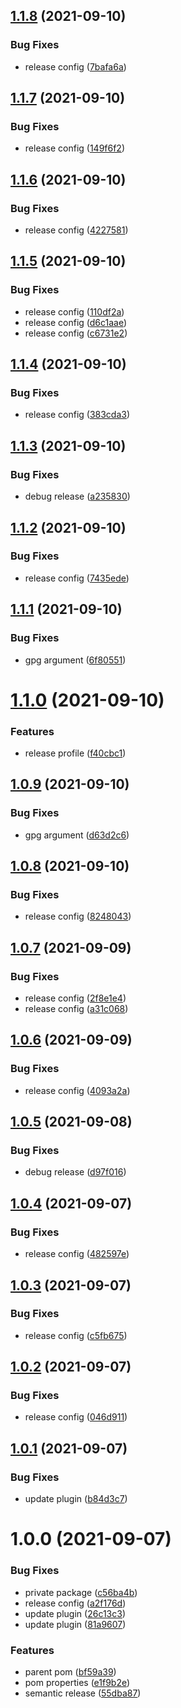 ## [1.1.8](https://github.com/AkiJoey/oss-parent/compare/v1.1.7...v1.1.8) (2021-09-10)


### Bug Fixes

* release config ([7bafa6a](https://github.com/AkiJoey/oss-parent/commit/7bafa6a65147bc3ecc48ec19a082add533bdfdb1))

## [1.1.7](https://github.com/AkiJoey/oss-parent/compare/v1.1.6...v1.1.7) (2021-09-10)


### Bug Fixes

* release config ([149f6f2](https://github.com/AkiJoey/oss-parent/commit/149f6f291c3dfbe9edd5bcdbd850a34e9ba90b84))

## [1.1.6](https://github.com/AkiJoey/oss-parent/compare/v1.1.5...v1.1.6) (2021-09-10)


### Bug Fixes

* release config ([4227581](https://github.com/AkiJoey/oss-parent/commit/4227581c785c545922f584023ef23ebde48832be))

## [1.1.5](https://github.com/AkiJoey/oss-parent/compare/v1.1.4...v1.1.5) (2021-09-10)


### Bug Fixes

* release config ([110df2a](https://github.com/AkiJoey/oss-parent/commit/110df2a2c389164b7efcb43344fa678b5bbf1572))
* release config ([d6c1aae](https://github.com/AkiJoey/oss-parent/commit/d6c1aaec72d95c583ce62253188f7842299de78b))
* release config ([c6731e2](https://github.com/AkiJoey/oss-parent/commit/c6731e2530a0bf40c8450b914b475d941c025ed4))

## [1.1.4](https://github.com/AkiJoey/oss-parent/compare/v1.1.3...v1.1.4) (2021-09-10)


### Bug Fixes

* release config ([383cda3](https://github.com/AkiJoey/oss-parent/commit/383cda39c422c7c0b14eff3b99d696a2c1c26ae5))

## [1.1.3](https://github.com/AkiJoey/oss-parent/compare/v1.1.2...v1.1.3) (2021-09-10)


### Bug Fixes

* debug release ([a235830](https://github.com/AkiJoey/oss-parent/commit/a2358304ed9465945aad2d0a498e026d329fec09))

## [1.1.2](https://github.com/AkiJoey/oss-parent/compare/v1.1.1...v1.1.2) (2021-09-10)


### Bug Fixes

* release config ([7435ede](https://github.com/AkiJoey/oss-parent/commit/7435eded0b275927888af1938b10abae283ea4b9))

## [1.1.1](https://github.com/AkiJoey/oss-parent/compare/v1.1.0...v1.1.1) (2021-09-10)


### Bug Fixes

* gpg argument ([6f80551](https://github.com/AkiJoey/oss-parent/commit/6f805514a93225b48413d7a687bc333409eb1cfe))

# [1.1.0](https://github.com/AkiJoey/oss-parent/compare/v1.0.9...v1.1.0) (2021-09-10)


### Features

* release profile ([f40cbc1](https://github.com/AkiJoey/oss-parent/commit/f40cbc16119a25b6f9283f3e75d7cbce216eb909))

## [1.0.9](https://github.com/AkiJoey/oss-parent/compare/v1.0.8...v1.0.9) (2021-09-10)


### Bug Fixes

* gpg argument ([d63d2c6](https://github.com/AkiJoey/oss-parent/commit/d63d2c63215996585cb33c9d1087a5f3899e0cff))

## [1.0.8](https://github.com/AkiJoey/oss-parent/compare/v1.0.7...v1.0.8) (2021-09-10)


### Bug Fixes

* release config ([8248043](https://github.com/AkiJoey/oss-parent/commit/8248043bfa03e5c4cc311b9490bf1de60480d4f7))

## [1.0.7](https://github.com/AkiJoey/oss-parent/compare/v1.0.6...v1.0.7) (2021-09-09)


### Bug Fixes

* release config ([2f8e1e4](https://github.com/AkiJoey/oss-parent/commit/2f8e1e48ba331bbb0700747926e16971d007983c))
* release config ([a31c068](https://github.com/AkiJoey/oss-parent/commit/a31c06849d0fb81f948ca669965a45efc5c33a3d))

## [1.0.6](https://github.com/AkiJoey/oss-parent/compare/v1.0.5...v1.0.6) (2021-09-09)


### Bug Fixes

* release config ([4093a2a](https://github.com/AkiJoey/oss-parent/commit/4093a2a0205b243076e094a29502793b9b6faedb))

## [1.0.5](https://github.com/AkiJoey/oss-parent/compare/v1.0.4...v1.0.5) (2021-09-08)


### Bug Fixes

* debug release ([d97f016](https://github.com/AkiJoey/oss-parent/commit/d97f0169c11ee3cac18e11ca418ec2db112c45d9))

## [1.0.4](https://github.com/AkiJoey/oss-parent/compare/v1.0.3...v1.0.4) (2021-09-07)


### Bug Fixes

* release config ([482597e](https://github.com/AkiJoey/oss-parent/commit/482597efba8892ca51927d41f62c8af390e21bde))

## [1.0.3](https://github.com/AkiJoey/oss-parent/compare/v1.0.2...v1.0.3) (2021-09-07)


### Bug Fixes

* release config ([c5fb675](https://github.com/AkiJoey/oss-parent/commit/c5fb6753a5131a273cf5cc60026d3183c1e45d15))

## [1.0.2](https://github.com/AkiJoey/oss-parent/compare/v1.0.1...v1.0.2) (2021-09-07)


### Bug Fixes

* release config ([046d911](https://github.com/AkiJoey/oss-parent/commit/046d911f7784b6cd82733f5eccb47380a0f78300))

## [1.0.1](https://github.com/AkiJoey/oss-parent/compare/v1.0.0...v1.0.1) (2021-09-07)


### Bug Fixes

* update plugin ([b84d3c7](https://github.com/AkiJoey/oss-parent/commit/b84d3c7ac3337dfcedca79a849d64045251575f6))

# 1.0.0 (2021-09-07)


### Bug Fixes

* private package ([c56ba4b](https://github.com/AkiJoey/oss-parent/commit/c56ba4b2c52568edbb3a3557dab0a944dc813f76))
* release config ([a2f176d](https://github.com/AkiJoey/oss-parent/commit/a2f176d65349f67f3084f84a88e9f35e2a17f1a1))
* update plugin ([26c13c3](https://github.com/AkiJoey/oss-parent/commit/26c13c357b6fa1df7012a125c34e0092b61a1db2))
* update plugin ([81a9607](https://github.com/AkiJoey/oss-parent/commit/81a9607200194c153dd3365d0021f9d2c551dd79))


### Features

* parent pom ([bf59a39](https://github.com/AkiJoey/oss-parent/commit/bf59a397b19b58ec666b3091bebf06861a4dff77))
* pom properties ([e1f9b2e](https://github.com/AkiJoey/oss-parent/commit/e1f9b2e6b88ee5b36f15fc6e1486fe5996fffb1b))
* semantic release ([55dba87](https://github.com/AkiJoey/oss-parent/commit/55dba87b49e5465a3e7bbddaa9d36f1ac12f4996))
